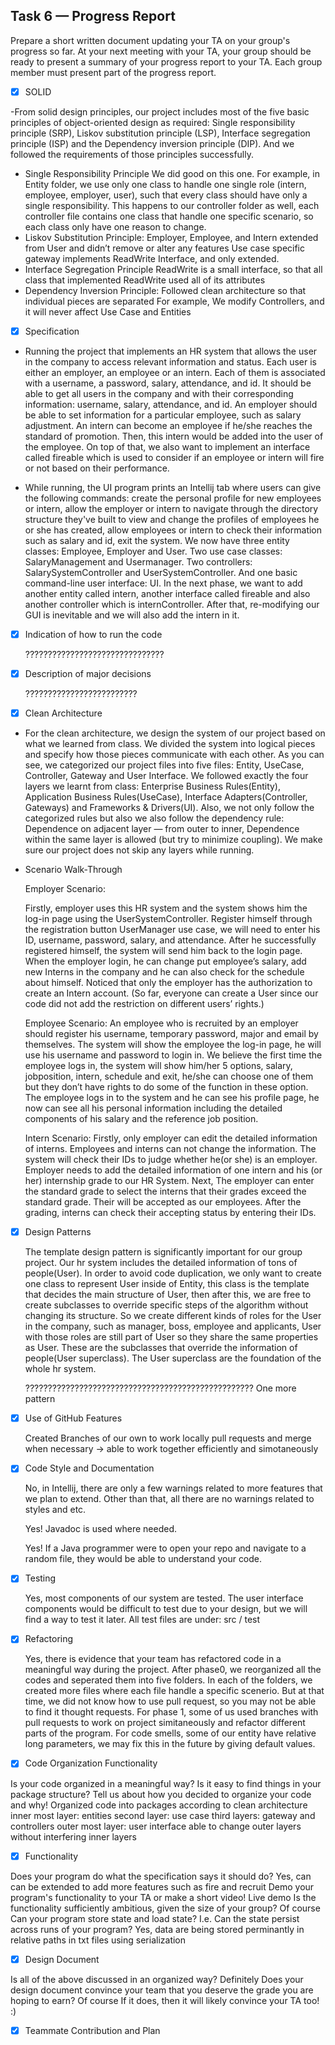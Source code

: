 ## Task 6 — Progress Report

Prepare a short written document updating your TA on your group's progress so far. At your next meeting with your TA, your group should be ready to present a summary of your progress report to your TA. Each group member must present part of the progress report.

- [x] SOLID


-From solid design principles,  our project includes most of the five basic principles of object-oriented design as required: Single responsibility principle (SRP), Liskov substitution principle (LSP), Interface segregation principle (ISP) and the Dependency inversion principle (DIP). And we followed the requirements of those principles successfully.


- Single Responsibility Principle
  We did good on this one. For example, in Entity folder, we use only one class to handle one single role (intern, employee, employer, user), such that every class should have only a single responsibility. This happens to our controller folder as well, each controller file contains one class that handle one specific scenario, so each class only have one reason to change.
- Liskov Substitution Principle:
  Employer, Employee, and Intern extended from User and didn’t remove or alter any features
  Use case specific gateway implements ReadWrite Interface, and only extended.
- Interface Segregation Principle
  ReadWrite is a small interface, so that all class that implemented ReadWrite used all of its attributes
- Dependency Inversion Principle:
  Followed clean architecture so that individual pieces are separated
  For example, We modify Controllers, and it will never affect Use Case and Entities



- [x] Specification

 - Running the project that implements an HR system that allows the user in the company to access relevant information and status. Each user is either an employer, an employee or an intern. Each of them is associated with a username, a password, salary, attendance, and id. It should be able to get all users in the company and with their corresponding information: username, salary, attendance, and id. An employer should be able to set information for a particular employee, such as salary adjustment.  An intern can become an employee if he/she reaches the standard of promotion. Then, this intern would be added into the user of the employee. On top of that, we also want to implement an interface called fireable which is used to consider if an employee or intern will fire or not based on their performance.

 - While running, the UI program prints an Intellij tab where users can give the following commands: create the personal profile for new employees or intern, allow the employer or intern to navigate through the directory structure they've built to view and change the profiles of employees he or she has created, allow employees or intern to check their information such as salary and id, exit the system. We now have three entity classes: Employee, Employer and User. Two use case classes: SalaryManagement and Usermanager. Two controllers: SalarySystemController and UserSystemController. And one basic command-line user interface: UI. In the next phase, we want to add another entity called intern, another interface called fireable and also another controller which is internController. After that, re-modifying our GUI is inevitable and we will also add the intern in it.



- [x] Indication of how to run the code

  ???????????????????????????????


- [x] Description of major decisions

  ?????????????????????????



- [x] Clean Architecture

- 
  For the clean architecture, we design the system of our project based on what we learned from class. We divided the system into logical pieces and specify how those pieces communicate with each other. As you can see, we categorized our project files into five files: Entity, UseCase, Controller, Gateway and User Interface. We followed exactly the four layers we learnt from class: Enterprise Business Rules(Entity), Application Business Rules(UseCase), Interface Adapters(Controller, Gateways) and Frameworks & Drivers(UI). Also, we not only follow the categorized rules but also we also follow the dependency rule: Dependence on adjacent layer — from outer to inner, Dependence within the same layer is allowed  (but try to minimize coupling). We make sure our project does not skip any layers while running.


- Scenario Walk-Through


  Employer Scenario:

  Firstly, employer uses this HR system and the system shows him the log-in page using the UserSystemController. Register himself through the registration button UserManager use case, we will need to enter his ID, username, password, salary, and attendance. After he successfully registered himself, the system will send him back to the login page. When the employer login, he can change put employee’s salary, add new Interns in the company and he can also check for the schedule about himself. Noticed that only the employer has the authorization to create an Intern account. (So far, everyone can create a User since our code did not add the restriction on different users’ rights.)


  Employee Scenario:
    An employee who is recruited by an employer should register his username, temporary password, major and email by themselves. The system will show the employee the log-in page, he will use his username and password to login in.  We believe the first time the employee logs in, the system will show him/her 5 options, salary, jobposition, intern, schedule and exit, he/she can choose one of them but they don’t have rights to do some of the function in these option. The employee logs in to the system and he can see his profile page, he now can see all his personal information including the detailed components of his salary and the reference job position.

  Intern Scenario:
    Firstly,  only employer can edit the detailed information of interns. Employees and interns can not change the information. The system will check their IDs to judge whether he(or she) is an employer.
Employer needs to add the detailed information of one intern and his (or her) internship grade to our HR System.
Next, The employer can enter the standard grade to select the interns that their grades exceed the standard grade. Their will be accepted as our employees.
After the grading, interns can check their accepting status by entering their IDs.





- [x] Design Patterns

  The template design pattern is significantly important for our group project. Our hr system includes the detailed information of tons of people(User). In order to avoid code duplication, we only want to create one class to represent User inside of Entity,  this class is the template that decides the main structure of User, then after this, we are free to create subclasses to override specific steps of the algorithm without changing its structure. So we create different kinds of roles for the User in the company, such as manager, boss, employee and applicants, User with those roles are still part of User so they share the same properties as User. These are the subclasses that override the information of people(User superclass). The User superclass are the foundation of the whole hr system.
  
  ??????????????????????????????????????????????????? One more pattern
  

- [x] Use of GitHub Features

  Created Branches of our own to work locally
  pull requests and merge when necessary
  → able to work together efficiently and simotaneously


- [x] Code Style and Documentation

  No, in Intellij, there are only a few warnings related to more features that we plan to extend. Other than that, all there are no warnings related to styles and etc.

  Yes! Javadoc is used where needed.

  Yes! If a Java programmer were to open your repo and navigate to a random file, they would be able to understand your code.


- [x] Testing

  Yes, most components of our system are tested. The user interface components would be difficult to test due to your design, but we will find a way to test it later.
  All test files are under:  src / test


- [x] Refactoring

  Yes, there is evidence that your team has refactored code in a meaningful way during the project.
  After phase0, we reorganized all the codes and seperated them into five folders. In each of the folders, we created more files where each file handle a specific scenerio. But at that time, we did not know how to use pull request, so you may not be able to find it thought requests.
  For phase 1, some of us used branches with pull requests to work on project simitaneously and refactor different parts of the program.
  For code smells, some of our entity have relative long parameters, we may fix this in the future by giving default values.




- [x] Code Organization Functionality

Is your code organized in a meaningful way? Is it easy to find things in your package structure? Tell us about how you decided to organize your code and why!
  Organized code into packages according to clean architecture
  inner most layer: entities
  second layer: use case
  third layers: gateway and controllers
  outer most layer: user interface
able to change outer layers without interfering inner layers



- [x] Functionality

Does your program do what the specification says it should do?
  Yes, can can be extended to add more features such as fire and recruit
Demo your program's functionality to your TA or make a short video!
  Live demo
Is the functionality sufficiently ambitious, given the size of your group?
  Of course
Can your program store state and load state? I.e. Can the state persist across runs of your program?
  Yes, data are being stored perminantly in relative paths in txt files using serialization


- [x] Design Document

Is all of the above discussed in an organized way?
  Definitely
Does your design document convince your team that you deserve the grade you are hoping to earn?
  Of course
If it does, then it will likely convince your TA too!
  :)


- [x] Teammate Contribution and Plan